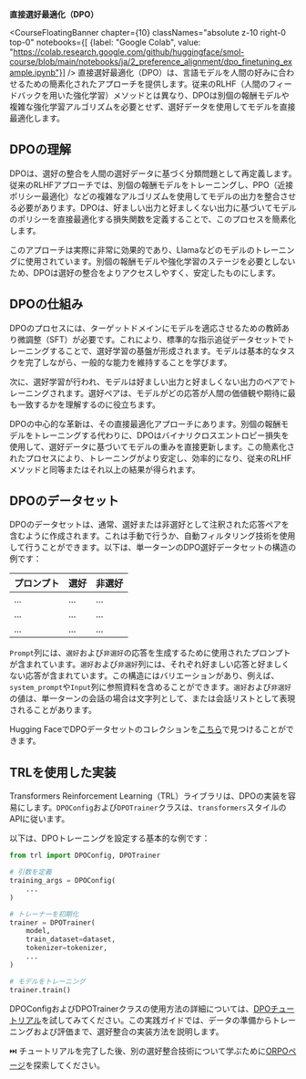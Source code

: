 **直接選好最適化（DPO）**

<CourseFloatingBanner chapter={10}
  classNames="absolute z-10 right-0 top-0"
  notebooks={[
    {label: "Google Colab", value: "https://colab.research.google.com/github/huggingface/smol-course/blob/main/notebooks/ja/2_preference_alignment/dpo_finetuning_example.ipynb"}] />
直接選好最適化（DPO）は、言語モデルを人間の好みに合わせるための簡素化されたアプローチを提供します。従来のRLHF（人間のフィードバックを用いた強化学習）メソッドとは異なり、DPOは別個の報酬モデルや複雑な強化学習アルゴリズムを必要とせず、選好データを使用してモデルを直接最適化します。

## DPOの理解

DPOは、選好の整合を人間の選好データに基づく分類問題として再定義します。従来のRLHFアプローチでは、別個の報酬モデルをトレーニングし、PPO（近接ポリシー最適化）などの複雑なアルゴリズムを使用してモデルの出力を整合させる必要があります。DPOは、好ましい出力と好ましくない出力に基づいてモデルのポリシーを直接最適化する損失関数を定義することで、このプロセスを簡素化します。

このアプローチは実際に非常に効果的であり、Llamaなどのモデルのトレーニングに使用されています。別個の報酬モデルや強化学習のステージを必要としないため、DPOは選好の整合をよりアクセスしやすく、安定したものにします。

## DPOの仕組み

DPOのプロセスには、ターゲットドメインにモデルを適応させるための教師あり微調整（SFT）が必要です。これにより、標準的な指示追従データセットでトレーニングすることで、選好学習の基盤が形成されます。モデルは基本的なタスクを完了しながら、一般的な能力を維持することを学びます。

次に、選好学習が行われ、モデルは好ましい出力と好ましくない出力のペアでトレーニングされます。選好ペアは、モデルがどの応答が人間の価値観や期待に最も一致するかを理解するのに役立ちます。

DPOの中心的な革新は、その直接最適化アプローチにあります。別個の報酬モデルをトレーニングする代わりに、DPOはバイナリクロスエントロピー損失を使用して、選好データに基づいてモデルの重みを直接更新します。この簡素化されたプロセスにより、トレーニングがより安定し、効率的になり、従来のRLHFメソッドと同等またはそれ以上の結果が得られます。

## DPOのデータセット

DPOのデータセットは、通常、選好または非選好として注釈された応答ペアを含むように作成されます。これは手動で行うか、自動フィルタリング技術を使用して行うことができます。以下は、単一ターンのDPO選好データセットの構造の例です：

| プロンプト | 選好 | 非選好 |
|--------|---------|-----------|
| ...    | ...     | ...       |
| ...    | ...     | ...       |
| ...    | ...     | ...       |

`Prompt`列には、`選好`および`非選好`の応答を生成するために使用されたプロンプトが含まれています。`選好`および`非選好`列には、それぞれ好ましい応答と好ましくない応答が含まれています。この構造にはバリエーションがあり、例えば、`system_prompt`や`Input`列に参照資料を含めることができます。`選好`および`非選好`の値は、単一ターンの会話の場合は文字列として、または会話リストとして表現されることがあります。

Hugging FaceでDPOデータセットのコレクションを[こちら](https://huggingface.co/collections/argilla/preference-datasets-for-dpo-656f0ce6a00ad2dc33069478)で見つけることができます。

## TRLを使用した実装

Transformers Reinforcement Learning（TRL）ライブラリは、DPOの実装を容易にします。`DPOConfig`および`DPOTrainer`クラスは、`transformers`スタイルのAPIに従います。

以下は、DPOトレーニングを設定する基本的な例です：

```python
from trl import DPOConfig, DPOTrainer

# 引数を定義
training_args = DPOConfig(
    ...
)

# トレーナーを初期化
trainer = DPOTrainer(
    model,
    train_dataset=dataset,
    tokenizer=tokenizer,
    ...
)

# モデルをトレーニング
trainer.train()
```

DPOConfigおよびDPOTrainerクラスの使用方法の詳細については、[DPOチュートリアル](../../../notebooks/ja/2_preference_alignment/../notebooks/ja/2_preference_alignment/dpo_finetuning_example.ipynb)を試してみてください。この実践ガイドでは、データの準備からトレーニングおよび評価まで、選好整合の実装方法を説明します。

⏭️ チュートリアルを完了した後、別の選好整合技術について学ぶために[ORPOページ](./orpo.md)を探索してください。
